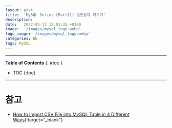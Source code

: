 ```yaml
---
layout: post
title:  'MySQL Series [Part11] 실전감각 키우기'
description: 
date:   2022-05-13 15:01:35 +0300
image:  '/images/mysql_logo.webp'
logo_image: '/images/mysql_logo.webp'
categories: DE
tags: MySQL
---
```


---
**Table of Contents**
{: #toc }
*  TOC
{:toc}

---

# 참고

- [How to Import CSV File into MySQL Table in 4 Different Ways](https://skyvia.com/blog/how-to-import-csv-file-into-mysql-table-in-4-different-ways){:target="_blank"}